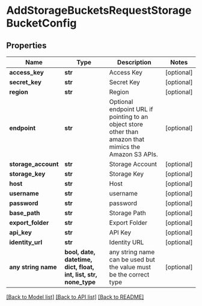 # AddStorageBucketsRequestStorageBucketConfig


## Properties
Name | Type | Description | Notes
------------ | ------------- | ------------- | -------------
**access_key** | **str** | Access Key | [optional] 
**secret_key** | **str** | Secret Key | [optional] 
**region** | **str** | Region | [optional] 
**endpoint** | **str** | Optional endpoint URL if pointing to an object store other than amazon that mimics the Amazon S3 APIs. | [optional] 
**storage_account** | **str** | Storage Account | [optional] 
**storage_key** | **str** | Storage Key | [optional] 
**host** | **str** | Host | [optional] 
**username** | **str** | username | [optional] 
**password** | **str** | password | [optional] 
**base_path** | **str** | Storage Path | [optional] 
**export_folder** | **str** | Export Folder | [optional] 
**api_key** | **str** | API Key | [optional] 
**identity_url** | **str** | Identity URL | [optional] 
**any string name** | **bool, date, datetime, dict, float, int, list, str, none_type** | any string name can be used but the value must be the correct type | [optional]

[[Back to Model list]](../README.md#documentation-for-models) [[Back to API list]](../README.md#documentation-for-api-endpoints) [[Back to README]](../README.md)


